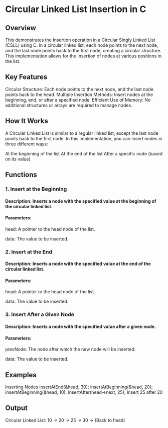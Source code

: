 # Circular Linked List Insertion in C
## Overview
This demonstrates the Insertion operation in a Circular Singly Linked List (CSLL) using C.
In a circular linked list, each node points to the next node, and the last node points back to the first node, creating a circular structure. This implementation allows for the insertion of nodes at various positions in the list.

## Key Features
Circular Structure: Each node points to the next node, and the last node points back to the head.
Multiple Insertion Methods: Insert nodes at the beginning, end, or after a specified node.
Efficient Use of Memory: No additional structures or arrays are required to manage nodes.

## How It Works
A Circular Linked List is similar to a regular linked list, except the last node points back to the first node. In this implementation, you can insert nodes in three different ways:

At the beginning of the list
At the end of the list
After a specific node (based on its value)

## Functions
### 1. Insert at the Beginning

#### Description: Inserts a node with the specified value at the beginning of the circular linked list.
#### Parameters:
head: A pointer to the head node of the list.

data: The value to be inserted.

### 2. Insert at the End

#### Description: Inserts a node with the specified value at the end of the circular linked list.
#### Parameters:
head: A pointer to the head node of the list.

data: The value to be inserted.

### 3. Insert After a Given Node

#### Description: Inserts a node with the specified value after a given node.
#### Parameters:
prevNode: The node after which the new node will be inserted.

data: The value to be inserted.

## Examples
Inserting Nodes
    insertAtEnd(&head, 30);
    insertAtBeginning(&head, 20);
    insertAtBeginning(&head, 10);
    insertAfter(head->next, 25);  Insert 25 after 20

## Output
Circular Linked List: 10 -> 20 -> 25 -> 30 -> (Back to head)
